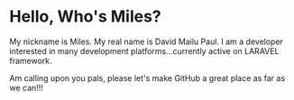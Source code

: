 Hello, Who's Miles?
===================

My nickname is Miles.
My real name is David Mailu Paul.
I am a developer interested in many development platforms...currently active on LARAVEL framework. 


Am calling upon you pals, please let's make GitHub a great place as far as we can!!!
